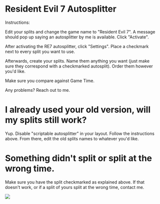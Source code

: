 # Resident Evil 7 Autosplitter
Instructions:

Edit your splits and change the game name to "Resident Evil 7". A message should pop up saying an autosplitter by me is available. Click "Activate".

After activating the RE7 autosplitter, click "Settings". Place a checkmark next to every split you want to use.

Afterwards, create your splits. Name them anything you want (just make sure they correspond with a checkmarked autosplit). Order them however you'd like.

Make sure you compare against Game Time.

Any problems? Reach out to me.

# I already used your old version, will my splits still work?

Yup. Disable "scriptable autosplitter" in your layout. Follow the instructions above. From there, edit the old splits names to whatever you'd like.

# Something didn't split or split at the wrong time.

Make sure you have the split checkmarked as explained above. If that doesn't work, or if a split of yours split at the wrong time, contact me.

<a href="https://twitch.streamlabs.com/cursedtoast"><img src="https://static-cdn.jtvnw.net/jtv_user_pictures/panel-98055730-image-6148898b4df0d7ac-320.png"></a>
